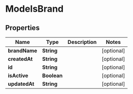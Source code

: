 

# ModelsBrand

## Properties

Name | Type | Description | Notes
------------ | ------------- | ------------- | -------------
**brandName** | **String** |  |  [optional]
**createdAt** | **String** |  |  [optional]
**id** | **String** |  |  [optional]
**isActive** | **Boolean** |  |  [optional]
**updatedAt** | **String** |  |  [optional]




